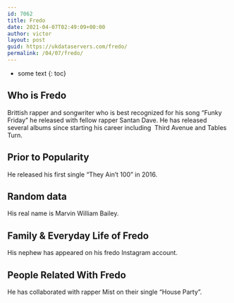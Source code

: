 ```yaml
---
id: 7062
title: Fredo
date: 2021-04-07T02:49:09+00:00
author: victor
layout: post
guid: https://ukdataservers.com/fredo/
permalink: /04/07/fredo/
---
```


* some text
{: toc}


## Who is Fredo



Brittish rapper and songwriter who is best recognized for his song &#8220;Funky Friday&#8221; he released with fellow rapper Santan Dave. He has released several albums since starting his career including  Third Avenue and Tables Turn. 

                
                
                
## Prior to Popularity



He released his first single &#8220;They Ain&#8217;t 100&#8221; in 2016.  

                
                
                
## Random data



His real name is Marvin William Bailey.  

                
                
                
## Family & Everyday Life of Fredo



His nephew has appeared on his fredo Instagram account. 

                
                
                
## People Related With Fredo



He has collaborated with rapper Mist on their single &#8220;House Party&#8221;. 

                
              
            
          
          
          